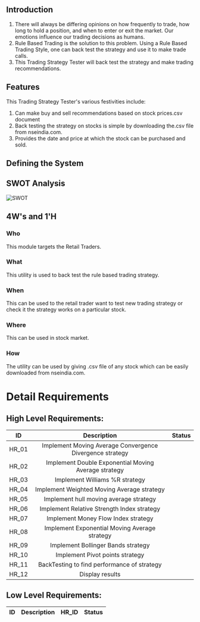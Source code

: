 ## Introduction
1. There will always be differing opinions on how frequently to trade, how long to hold a position, and when to enter or exit the market. Our emotions influence our trading decisions as humans. <br />
2. Rule Based Trading is the solution to this problem. Using a Rule Based Trading Style, one can back test the strategy and use it to make trade calls.<br />
3. This Trading Strategy Tester will back test the strategy and make trading recommendations.


## Features

This Trading Strategy Tester's various festivities include:

1. Can make buy and sell recommendations based on stock prices.csv document
2. Back testing the strategy on stocks is simple by downloading the.csv file from nseindia.com.
3. Provides the date and price at which the stock can be purchased and sold.


## Defining the System


## SWOT Analysis
![SWOT](https://user-images.githubusercontent.com/86605697/130112556-7f1c0310-7635-4fd4-ac64-84ac16d0e38f.png)



## 4W's and 1'H

### Who
This module targets the Retail Traders.
### What
This utility is used to back test the rule based trading strategy.
### When
This can be used to the retail trader want to test new trading strategy or check it the strategy works on a particular stock.
### Where
This can be used in stock market.
### How
The utility can be used by giving .csv file of any stock which can be easily downloaded from nseindia.com.

# Detail Requirements
## High Level Requirements:

| ID     |                    Description                           |      Status     |
|:------:|:--------------------------------------------------------:|:---------------:|
| HR_01  | Implement Moving Average Convergence Divergence strategy |   |
| HR_02  | Implement Double Exponential Moving Average strategy     |   |
| HR_03  | Implement Williams %R strategy                           |   |
| HR_04  | Implement Weighted Moving Average strategy               |   |
| HR_05  | Implement hull moving average strategy                   |   |
| HR_06  | Implement Relative Strength Index strategy               |   |
| HR_07  | Implement Money Flow Index strategy                      |   |
| HR_08  | Implement Exponential Moving Average strategy            |   |
| HR_09  | Implement Bollinger Bands strategy                       |   |
| HR_10  | Implement Pivot points strategy                          |   |
| HR_11  | BackTesting to find performance of strategy              |   |
| HR_12  | Display results                                          |   |


## Low Level Requirements:
| ID | Description | HR_ID | Status |
|:---:|:---:|:---:|:---:|

